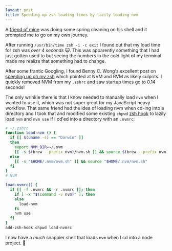 ```yaml
---
layout: post
title: Speeding up zsh loading times by lazily loading nvm
---
```


A [friend of mine](https://twitter.com/lejeunerenard?lang=en) was doing some spring cleaning on his shell and it prompted me to go on my own journey.

After running `/usr/bin/time zsh -i -c exit` I found out that my load time for zsh was _over 4 seconds_ 🙀. This was apparently something that I had just gotten used to but seeing the numbers in the cold light of my terminal made me realize that something had to change.

After some frantic Googling, I found Benny C. Wong's excellent post on [speeding up oh my zsh](https://bennycwong.github.io/post/speeding-up-oh-my-zsh/) which pointed at NVM and RVM as likely culprits. I quickly removed NVM from my `.zshrc` and saw startup times go to 0.14 seconds!

The only wrinkle there is that I know needed to manually load `nvm` when I wanted to use it, which was not super great for my JavaScript heavy workflow. That same friend had the idea of loading nvm when cd-ing into a directory and I took that and modified some existing `chpwd` [zsh hook](http://zsh.sourceforge.net/Doc/Release/Functions.html#Hook-Functions) to lazily load `nvm` and `nvm use` if I cd'ed into a directory with an `.nvmrc`:

```zsh
# ~/.zshrc
function load-nvm () {
  if [[ $(uname -s) == "Darwin" ]]
  then
    export NVM_DIR=~/.nvm
    [[ -s $(brew --prefix nvm)/nvm.sh ]] && source $(brew --prefix nvm)/nvm.sh
  else
    [[ -s "$HOME/.nvm/nvm.sh" ]] && source "$HOME/.nvm/nvm.sh"
  fi
}
# NVM

load-nvmrc() {
  if [[ -f .nvmrc && -r .nvmrc ]]; then
    if [ -x "$(command -v nvm)" ]; then
    else
      load-nvm
    fi
    nvm use
  fi
}
add-zsh-hook chpwd load-nvmrc
```

I now have a _much_ snappier shell that loads `nvm` when I cd into a node project. 🎉
